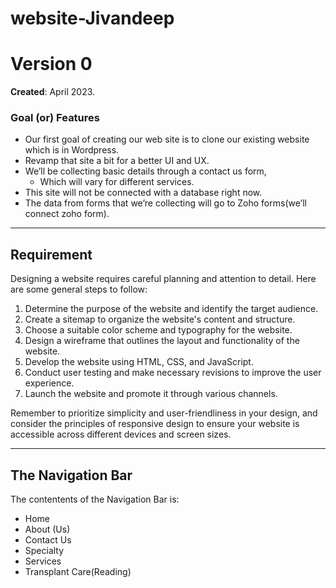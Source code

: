 # website-Jivandeep

# Version 0

**Created**: April 2023.

### Goal (or) Features

* Our first goal of creating our web site is to clone our existing website which is in Wordpress.
* Revamp that site a bit for a better UI and UX.
* We’ll be collecting basic details through a contact us form,
  * Which will vary for different services.
* This site will not be connected with a database right now.
* The data from forms that we’re collecting will go to Zoho forms(we’ll connect zoho form).

---


## Requirement

Designing a website requires careful planning and attention to detail. Here are some general steps to follow:

1. Determine the purpose of the website and identify the target audience.
2. Create a sitemap to organize the website's content and structure.
3. Choose a suitable color scheme and typography for the website.
4. Design a wireframe that outlines the layout and functionality of the website.
5. Develop the website using HTML, CSS, and JavaScript.
6. Conduct user testing and make necessary revisions to improve the user experience.
7. Launch the website and promote it through various channels.

Remember to prioritize simplicity and user-friendliness in your design, and consider the principles of responsive design to ensure your website is accessible across different devices and screen sizes.

---

## The Navigation Bar

The contentents of the Navigation Bar is:

- Home
- About (Us)
- Contact Us
- Specialty
- Services
- Transplant Care(Reading)
